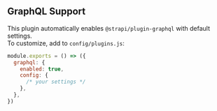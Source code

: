 ## GraphQL Support

This plugin automatically enables `@strapi/plugin-graphql` with default settings.  
To customize, add to `config/plugins.js`:

```js
module.exports = () => ({
  graphql: {
    enabled: true,
    config: {
      /* your settings */
    },
  },
})
```
